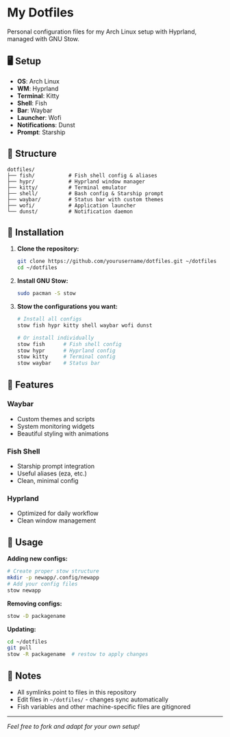 # My Dotfiles

Personal configuration files for my Arch Linux setup with Hyprland, managed with GNU Stow.

## 🖥️ Setup
- **OS**: Arch Linux
- **WM**: Hyprland
- **Terminal**: Kitty
- **Shell**: Fish
- **Bar**: Waybar
- **Launcher**: Wofi
- **Notifications**: Dunst
- **Prompt**: Starship

## 📁 Structure
```
dotfiles/
├── fish/           # Fish shell config & aliases
├── hypr/           # Hyprland window manager
├── kitty/          # Terminal emulator
├── shell/          # Bash config & Starship prompt
├── waybar/         # Status bar with custom themes
├── wofi/           # Application launcher
└── dunst/          # Notification daemon
```

## 🚀 Installation

1. **Clone the repository:**
   ```bash
   git clone https://github.com/yourusername/dotfiles.git ~/dotfiles
   cd ~/dotfiles
   ```

2. **Install GNU Stow:**
   ```bash
   sudo pacman -S stow
   ```

3. **Stow the configurations you want:**
   ```bash
   # Install all configs
   stow fish hypr kitty shell waybar wofi dunst
   
   # Or install individually
   stow fish      # Fish shell config
   stow hypr      # Hyprland config
   stow kitty     # Terminal config
   stow waybar    # Status bar
   ```

## 🎨 Features

### Waybar
- Custom themes and scripts
- System monitoring widgets
- Beautiful styling with animations

### Fish Shell
- Starship prompt integration
- Useful aliases (eza, etc.)
- Clean, minimal config

### Hyprland
- Optimized for daily workflow
- Clean window management

## 🔧 Usage

**Adding new configs:**
```bash
# Create proper stow structure
mkdir -p newapp/.config/newapp
# Add your config files
stow newapp
```

**Removing configs:**
```bash
stow -D packagename
```

**Updating:**
```bash
cd ~/dotfiles
git pull
stow -R packagename  # restow to apply changes
```

## 📝 Notes
- All symlinks point to files in this repository
- Edit files in `~/dotfiles/` - changes sync automatically
- Fish variables and other machine-specific files are gitignored

---
*Feel free to fork and adapt for your own setup!*
